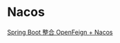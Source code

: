 # Nacos

[Spring Boot 整合 OpenFeign + Nacos](Spring%20Boot%20整合%20OpenFeign%20+%20Nac/Spring%20Boot%20整合%20OpenFeign%20+%20Nacos.md "Spring Boot 整合 OpenFeign + Nacos")
